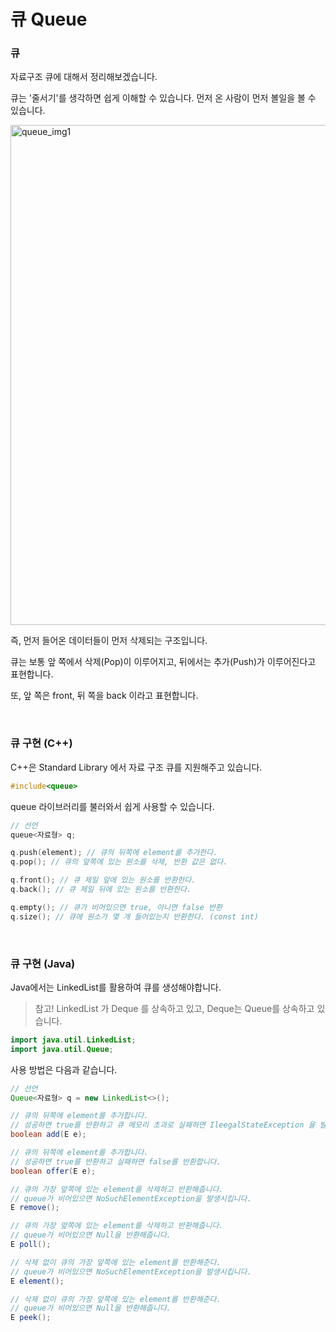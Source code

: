 # 큐 Queue

### 큐

자료구조 큐에 대해서 정리해보겠습니다.

큐는 '줄서기'를 생각하면 쉽게 이해할 수 있습니다. 먼저 온 사람이 먼저 볼일을 볼 수 있습니다.

<img src="https://user-images.githubusercontent.com/59816811/105168006-d561b000-5b5c-11eb-90ea-c151545481f9.png" alt="queue_img1" width="800" />

 즉, 먼저 들어온 데이터들이 먼저 삭제되는 구조입니다.

큐는 보통 앞 쪽에서 삭제(Pop)이 이루어지고, 뒤에서는 추가(Push)가 이루어진다고 표현합니다.

또, 앞 쪽은 front, 뒤 쪽을 back 이라고 표현합니다.

<br>

### 큐 구현 (C++)

C++은 Standard Library 에서 자료 구조 큐를 지원해주고 있습니다.

```c++
#include<queue>
```

queue 라이브러리를 불러와서 쉽게 사용할 수 있습니다.

```c++
// 선언
queue<자료형> q;

q.push(element); // 큐의 뒤쪽에 element를 추가한다.
q.pop(); // 큐의 앞쪽에 있는 원소를 삭제, 반환 값은 없다.

q.front(); // 큐 제일 앞에 있는 원소를 반환한다.
q.back(); // 큐 제일 뒤에 있는 원소를 반환한다.

q.empty(); // 큐가 비어있으면 true, 아니면 false 반환
q.size(); // 큐에 원소가 몇 개 들어있는지 반환한다. (const int)
```

<br>

### 큐 구현 (Java)

Java에서는 LinkedList를 활용하여 큐를 생성해야합니다.

> 참고! LinkedList 가 Deque 를 상속하고 있고, Deque는 Queue를 상속하고 있습니다.

```java
import java.util.LinkedList;
import java.util.Queue;
```

사용 방법은 다음과 같습니다.

```java
// 선언
Queue<자료형> q = new LinkedList<>();

// 큐의 뒤쪽에 element를 추가합니다.
// 성공하면 true를 반환하고 큐 메모리 초과로 실패하면 IleegalStateException 을 발생시킵니다.
boolean add(E e); 

// 큐의 뒤쪽에 element를 추가합니다.
// 성공하면 true를 반환하고 실패하면 false를 반환합니다.
boolean offer(E e); 

// 큐의 가장 앞쪽에 있는 element를 삭제하고 반환해줍니다.
// queue가 비어있으면 NoSuchElementException을 발생시킵니다.
E remove();

// 큐의 가장 앞쪽에 있는 element를 삭제하고 반환해줍니다.
// queue가 비어있으면 Null을 반환해줍니다.
E poll();

// 삭제 없이 큐의 가장 앞쪽에 있는 element를 반환해준다.
// queue가 비어있으면 NoSuchElementException을 발생시킵니다.
E element();

// 삭제 없이 큐의 가장 앞쪽에 있는 element를 반환해준다.
// queue가 비어있으면 Null을 반환해줍니다.
E peek();
```

